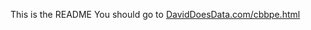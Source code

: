 This is the README You should go to [DavidDoesData.com/cbbpe.html]("https://DavidDoesData.com/cbbpe.html")

